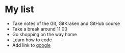 # My list
+ Take notes of the Git, GitKraken and GitHub course
+ Take a break around 11:00
+ Go shopping on the way home
+ Learn how to code
+ Add link to [google](https://www.google.co.uk/)
